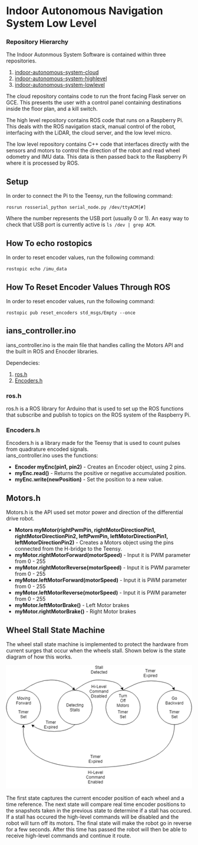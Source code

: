 # Indoor Autonomous Navigation System Low Level

### Repository Hierarchy

The Indoor Autonmous System Software is contained within three repositories. 

1. [indoor-autonomous-system-cloud](https://github.com/thedch/indoor-autonomous-system-cloud)
1. [indoor-autonomous-system-highlevel](https://github.com/thedch/indoor-autonomous-system-highlevel)
1. [indoor-autonomous-system-lowlevel](https://github.com/thedch/indoor-autonomous-system-lowlevel)

The cloud repository contains code to run the front facing Flask server on GCE. This presents the user with a control panel containing destinations inside the floor plan, and a kill switch.

The high level repository contains ROS code that runs on a Raspberry Pi. This deals with the ROS navigation stack, manual control of the robot, interfacing with the LiDAR, the cloud server, and the low level micro. 

The low level repository contains C++ code that interfaces directly with the sensors and motors to control the direction of the robot and read wheel odometry and IMU data. This data is then passed back to the Raspberry Pi where it is processed by ROS. 

## Setup

In order to connect the Pi to the Teensy, run the following command:

```
rosrun rosserial_python serial_node.py /dev/ttyACM[#]
```

Where the number represents the USB port (usually 0 or 1). An easy way to check that USB port is currently active is `ls /dev | grep ACM`. 

## How To echo rostopics

In order to reset encoder values, run the following command:

```
rostopic echo /imu_data
```

## How To Reset Encoder Values Through ROS

In order to reset encoder values, run the following command:

```
rostopic pub reset_encoders std_msgs/Empty --once
```

## ians_controller.ino
ians_controller.ino is the main file that handles calling the Motors API and the built in ROS and Enocder libraries.

Dependecies:

1. [ros.h](http://wiki.ros.org/roslib)
1. [Encoders.h](https://github.com/PaulStoffregen/Encoder)

### ros.h
ros.h is a ROS library for Arduino that is used to set up the ROS functions that subscribe and publish to topics on the ROS system of the Raspberry Pi.


### Encoders.h
Encoders.h is a library made for the Teensy that is used to count pulses from quadrature encoded signals.  
ians_controller.ino uses the functions:

* **Encoder myEnc(pin1, pin2)** - Creates an Encoder object, using 2 pins. 
* **myEnc.read()** - Returns the positive or negative accumulated position.
* **myEnc.write(newPosition)** - Set the position to a new value.


## Motors.h
Motors.h is the API used set motor power and direction of the differential drive robot.

* **Motors myMotor(rightPwmPin, rightMotorDirectionPin1, rightMotorDirectionPin2, leftPwmPin, leftMotorDirectionPin1, leftMotorDirectionPin2)** - Creates a Motors object using the pins connected from the H-bridge to the Teensy.
* **myMotor.rightMotorForward(motorSpeed)** - Input it is PWM parameter from 0 - 255
* **myMotor.rightMotorReverse(motorSpeed)** - Input it is PWM parameter from 0 - 255
* **myMotor.leftMotorForward(motorSpeed)** - Input it is PWM parameter from 0 - 255
* **myMotor.leftMotorReverse(motorSpeed)** - Input it is PWM parameter from 0 - 255
* **myMotor.leftMotorBrake()** - Left Motor brakes
* **myMotor.rightMotorBrake()** - Right Motor brakes   

## Wheel Stall State Machine
The wheel stall state machine is implemented to protect the hardware from current surges that occur when the wheels stall.
Shown below is the state diagram of how this works. 

![Wheel Stall State Machine](./Images/WheelStallSM.png)

The first state captures the current encoder position of each wheel and a time reference. The next state will compare real time encoder positions to the snapshots taken in the previous state to determine if a stall has occured. If a stall has occured the high-level commands will be disabled and the robot will turn off its motors. The final state will make the robot go in reverse for a few seconds. After this time has passed the robot will then be able to receive high-level commands and continue it route. 
